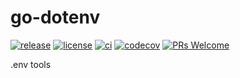 # go-dotenv

[![release](https://img.shields.io/github/v/release/dunstack/go-dotenv)](https://github.com/dunstack/go-dotenv/releases)
[![license](https://img.shields.io/github/license/dunstack/go-dotenv)](https://github.com/dunstack/go-dotenv/blob/main/LICENSE)
[![ci](https://github.com/dunstack/go-dotenv/actions/workflows/ci.yml/badge.svg)](https://github.com/dunstack/go-dotenv/actions/workflows/ci.yml)
[![codecov](https://codecov.io/gh/DunStack/go-dotenv/graph/badge.svg?token=gLtCtpMfc0)](https://codecov.io/gh/DunStack/go-dotenv)
[![PRs Welcome](https://img.shields.io/badge/PRs-welcome-brightgreen.svg?style=flat-square)](https://makeapullrequest.com)

.env tools
